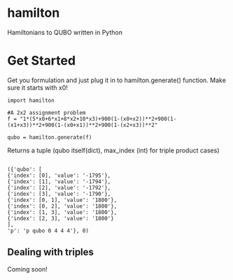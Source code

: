 # hamilton

Hamiltonians to QUBO written in Python


# Get Started

Get you formulation and just plug it in to hamilton.generate() function. Make sure it starts with x0!

```
import hamilton

#A 2x2 assignment problem
f = "1*(5*x0+6*x1+8*x2+10*x3)+900(1-(x0+x2))**2+900(1-(x1+x3))**2+900(1-(x0+x1))**2+900(1-(x2+x3))**2"

qubo = hamilton.generate(f)

```
Returns a tuple (qubo itself(dict), max_index (int) for triple product cases)
```

({'qubo': [
{'index': [0], 'value': '-1795'},
{'index': [1], 'value': '-1794'},
{'index': [2], 'value': '-1792'},
{'index': [3], 'value': '-1790'},
{'index': [0, 1], 'value': '1800'},
{'index': [0, 2], 'value': '1800'},
{'index': [1, 3], 'value': '1800'},
{'index': [2, 3], 'value': '1800'}
],
'p': 'p qubo 0 4 4 4'}, 0)
```

## Dealing with triples
Coming soon!

